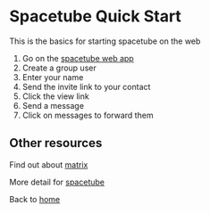 # Spacetube Quick Start

This is the basics for starting spacetube on the web

1. Go on the [spacetube web app](https://spacetube.spacetu.be)
2. Create a group user
3. Enter your name
4. Send the invite link to your contact
5. Click the view link
6. Send a message
7. Click on messages to forward them

## Other resources

Find out about [matrix](./new.html)

More detail for [spacetube](./current.html)

Back to [home](./index.html)